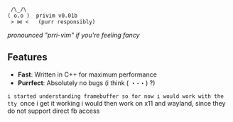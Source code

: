      /\_/\
    ( o.o )  privim v0.01b
     > ⋈ <   (purr responsibly)

*pronounced "prri-vim" if you're feeling fancy*

## Features
- **Fast**: Written in C++ for maximum performance
- **Purrfect**: Absolutely no bugs (i think ( ・-・) ?)

`i started understanding framebuffer so for now i would work with the tty
`once i get it working i would then work on x11 and wayland, since they do not support direct fb access

